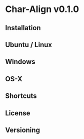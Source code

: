 
# Char-Align v0.1.0

## Installation

## Ubuntu / Linux

## Windows

## OS-X

## Shortcuts

## License

## Versioning


